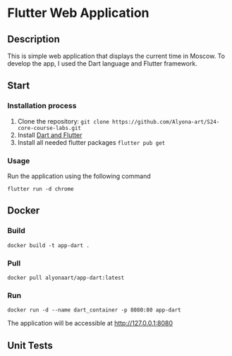 # Flutter Web Application

## Description

This is simple web application that displays the current time in Moscow. To develop the app, I used the Dart language and Flutter framework.

## Start

### Installation process

1. Clone the repository: `git clone https://github.com/Alyona-art/S24-core-course-labs.git`
1. Install [Dart and Flutter](https://docs.flutter.dev/get-started/install/)
1. Install all needed flutter packages `flutter pub get`

### Usage

Run the application using the following command

`flutter run -d chrome`

## Docker

### Build
```
docker build -t app-dart .
```

### Pull

```
docker pull alyonaart/app-dart:latest
```

### Run

```
docker run -d --name dart_container -p 8080:80 app-dart
```

The application will be accessible at http://127.0.0.1:8080

## Unit Tests
